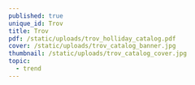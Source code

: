 ```yaml
---
published: true
unique_id: Trov
title: Trov
pdf: /static/uploads/trov_holliday_catalog.pdf
cover: /static/uploads/trov_catalog_banner.jpg
thumbnail: /static/uploads/trov_catalog_cover.jpg
topic:
  - trend
---
```



